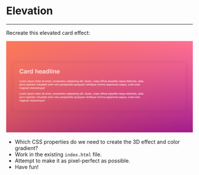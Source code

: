 # Elevation

---

Recreate this elevated card effect:

![Example](example.png)

- Which CSS properties do we need to create the 3D effect and color gradient?
- Work in the existing `index.html` file.
- Attempt to make it as pixel-perfect as possible.
- Have fun!